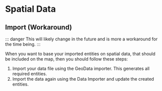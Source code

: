# Spatial Data

## Import (Workaround)

::: danger 
This will likely change in the future and is more a workaround for the time being.
:::

When you want to base your imported entities on spatial data, that should be included on the map, then you should follow these steps:

1. Import your data file using the GeoData importer. This generates all required entities.
2. Import the data again using the Data Importer and update the created entities. 
